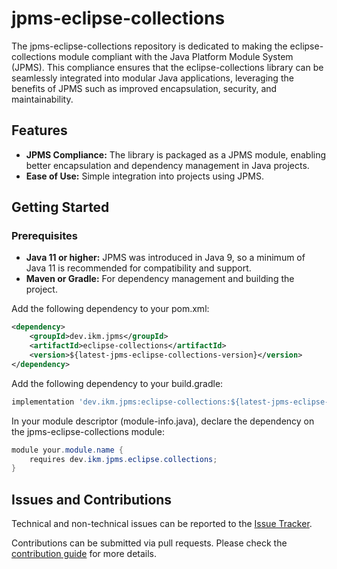 # jpms-eclipse-collections
The jpms-eclipse-collections repository is dedicated to making the eclipse-collections module compliant with the Java Platform Module System (JPMS). This compliance ensures that the eclipse-collections library can be seamlessly integrated into modular Java applications, leveraging the benefits of JPMS such as improved encapsulation, security, and maintainability.

## Features

* **JPMS Compliance:** The library is packaged as a JPMS module, enabling better encapsulation and dependency management in Java projects.
* **Ease of Use:** Simple integration into projects using JPMS.

## Getting Started
### Prerequisites

* **Java 11 or higher:** JPMS was introduced in Java 9, so a minimum of Java 11 is recommended for compatibility and support.
* **Maven or Gradle:** For dependency management and building the project.

Add the following dependency to your pom.xml:
```xml
<dependency>
    <groupId>dev.ikm.jpms</groupId>
	<artifactId>eclipse-collections</artifactId>
    <version>${latest-jpms-eclipse-collections-version}</version>
</dependency>
```

Add the following dependency to your build.gradle:
```groovy
implementation 'dev.ikm.jpms:eclipse-collections:${latest-jpms-eclipse-collections-version}'
```

In your module descriptor (module-info.java), declare the dependency on the jpms-eclipse-collections module:

```java
module your.module.name {
    requires dev.ikm.jpms.eclipse.collections;
}
```


## Issues and Contributions
Technical and non-technical issues can be reported to the [Issue Tracker](https://github.com/ikmdev/jpms-eclipse-collections/issues).

Contributions can be submitted via pull requests. Please check the [contribution guide](doc/how-to-contribute.md) for more details.
